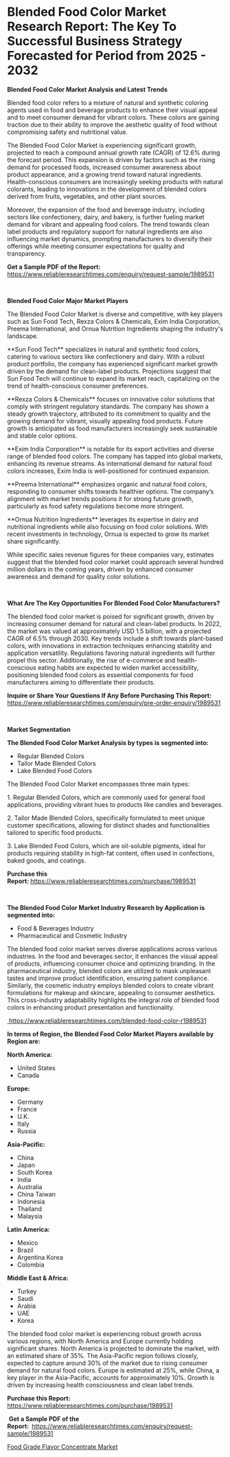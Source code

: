 <p><h1>Blended Food Color Market Research Report: The Key To Successful Business Strategy Forecasted for Period from 2025 - 2032</h1></p><p><strong>Blended Food Color Market Analysis and Latest Trends</strong></p>
<p><p>Blended food color refers to a mixture of natural and synthetic coloring agents used in food and beverage products to enhance their visual appeal and to meet consumer demand for vibrant colors. These colors are gaining traction due to their ability to improve the aesthetic quality of food without compromising safety and nutritional value. </p><p>The Blended Food Color Market is experiencing significant growth, projected to reach a compound annual growth rate (CAGR) of 12.6% during the forecast period. This expansion is driven by factors such as the rising demand for processed foods, increased consumer awareness about product appearance, and a growing trend toward natural ingredients. Health-conscious consumers are increasingly seeking products with natural colorants, leading to innovations in the development of blended colors derived from fruits, vegetables, and other plant sources.</p><p>Moreover, the expansion of the food and beverage industry, including sectors like confectionery, dairy, and bakery, is further fueling market demand for vibrant and appealing food colors. The trend towards clean label products and regulatory support for natural ingredients are also influencing market dynamics, prompting manufacturers to diversify their offerings while meeting consumer expectations for quality and transparency.</p></p>
<p><strong>Get a Sample PDF of the Report:&nbsp;</strong> <a href="https://www.reliableresearchtimes.com/enquiry/request-sample/1989531?utm_campaign=2384&utm_medium=2&utm_source=Github&utm_content=ia&utm_term=15022025&utm_id=blended-food-color">https://www.reliableresearchtimes.com/enquiry/request-sample/1989531</a></p>
<p>&nbsp;</p>
<p><strong>Blended Food Color Major Market Players</strong></p>
<p><p>The Blended Food Color Market is diverse and competitive, with key players such as Sun Food Tech, Rexza Colors & Chemicals, Exim India Corporation, Preema International, and Ornua Nutrition Ingredients shaping the industry's landscape. </p><p>**Sun Food Tech** specializes in natural and synthetic food colors, catering to various sectors like confectionery and dairy. With a robust product portfolio, the company has experienced significant market growth driven by the demand for clean-label products. Projections suggest that Sun Food Tech will continue to expand its market reach, capitalizing on the trend of health-conscious consumer preferences.</p><p>**Rexza Colors & Chemicals** focuses on innovative color solutions that comply with stringent regulatory standards. The company has shown a steady growth trajectory, attributed to its commitment to quality and the growing demand for vibrant, visually appealing food products. Future growth is anticipated as food manufacturers increasingly seek sustainable and stable color options.</p><p>**Exim India Corporation** is notable for its export activities and diverse range of blended food colors. The company has tapped into global markets, enhancing its revenue streams. As international demand for natural food colors increases, Exim India is well-positioned for continued expansion.</p><p>**Preema International** emphasizes organic and natural food colors, responding to consumer shifts towards healthier options. The company’s alignment with market trends positions it for strong future growth, particularly as food safety regulations become more stringent.</p><p>**Ornua Nutrition Ingredients** leverages its expertise in dairy and nutritional ingredients while also focusing on food color solutions. With recent investments in technology, Ornua is expected to grow its market share significantly.</p><p>While specific sales revenue figures for these companies vary, estimates suggest that the blended food color market could approach several hundred million dollars in the coming years, driven by enhanced consumer awareness and demand for quality color solutions.</p></p>
<p>&nbsp;</p>
<p><strong>What Are The Key Opportunities For Blended Food Color Manufacturers?</strong></p>
<p><p>The blended food color market is poised for significant growth, driven by increasing consumer demand for natural and clean-label products. In 2022, the market was valued at approximately USD 1.5 billion, with a projected CAGR of 6.5% through 2030. Key trends include a shift towards plant-based colors, with innovations in extraction techniques enhancing stability and application versatility. Regulations favoring natural ingredients will further propel this sector. Additionally, the rise of e-commerce and health-conscious eating habits are expected to widen market accessibility, positioning blended food colors as essential components for food manufacturers aiming to differentiate their products.</p></p>
<p><strong>Inquire or Share Your Questions If Any Before Purchasing This Report:</strong> <a href="https://www.reliableresearchtimes.com/enquiry/pre-order-enquiry/1989531?utm_campaign=2384&utm_medium=2&utm_source=Github&utm_content=ia&utm_term=15022025&utm_id=blended-food-color">https://www.reliableresearchtimes.com/enquiry/pre-order-enquiry/1989531</a></p>
<p>&nbsp;</p>
<p><strong>Market Segmentation</strong></p>
<p><strong>The Blended Food Color Market Analysis by types is segmented into:</strong></p>
<p><ul><li>Regular Blended Colors</li><li>Tailor Made Blended Colors</li><li>Lake Blended Food Colors</li></ul></p>
<p><p>The Blended Food Color Market encompasses three main types: </p><p>1. Regular Blended Colors, which are commonly used for general food applications, providing vibrant hues to products like candies and beverages.</p><p>2. Tailor Made Blended Colors, specifically formulated to meet unique customer specifications, allowing for distinct shades and functionalities tailored to specific food products.</p><p>3. Lake Blended Food Colors, which are oil-soluble pigments, ideal for products requiring stability in high-fat content, often used in confections, baked goods, and coatings.</p></p>
<p><strong>Purchase this Report:&nbsp;</strong><a href="https://www.reliableresearchtimes.com/purchase/1989531?utm_campaign=2384&utm_medium=2&utm_source=Github&utm_content=ia&utm_term=15022025&utm_id=blended-food-color">https://www.reliableresearchtimes.com/purchase/1989531</a></p>
<p>&nbsp;</p>
<p><strong>The Blended Food Color Market Industry Research by Application is segmented into:</strong></p>
<p><ul><li>Food & Beverages Industry</li><li>Pharmaceutical and Cosmetic Industry</li></ul></p>
<p><p>The blended food color market serves diverse applications across various industries. In the food and beverages sector, it enhances the visual appeal of products, influencing consumer choice and optimizing branding. In the pharmaceutical industry, blended colors are utilized to mask unpleasant tastes and improve product identification, ensuring patient compliance. Similarly, the cosmetic industry employs blended colors to create vibrant formulations for makeup and skincare, appealing to consumer aesthetics. This cross-industry adaptability highlights the integral role of blended food colors in enhancing product presentation and functionality.</p></p>
<p><a href="https://www.reliableresearchtimes.com/blended-food-color-r1989531?utm_campaign=2384&utm_medium=2&utm_source=Github&utm_content=ia&utm_term=15022025&utm_id=blended-food-color">&nbsp;https://www.reliableresearchtimes.com/blended-food-color-r1989531</a></p>
<p><strong>In terms of Region, the Blended Food Color Market Players available by Region are:</strong></p>
<p>
    <p> <strong> North America: </strong>
        <ul>
            <li>United States</li>
            <li>Canada</li>
        </ul>
        </p> 
    <p> <strong> Europe: </strong>
        <ul>
            <li>Germany</li>
            <li>France</li>
            <li>U.K.</li>
            <li>Italy</li>
            <li>Russia</li>
        </ul>
        </p> 
    <p> <strong> Asia-Pacific: </strong>
        <ul>
            <li>China</li>
            <li>Japan</li>
            <li>South Korea</li>
            <li>India</li>
            <li>Australia</li>
            <li>China Taiwan</li>
            <li>Indonesia</li>
            <li>Thailand</li>
            <li>Malaysia</li>
        </ul>
        </p> 
    <p> <strong> Latin America: </strong>
        <ul>
            <li>Mexico</li>
            <li>Brazil</li>
            <li>Argentina Korea</li>
            <li>Colombia</li>
        </ul>
        </p> 
    <p> <strong> Middle East & Africa: </strong>
        <ul>
            <li>Turkey</li>
            <li>Saudi</li>
            <li>Arabia</li>
            <li>UAE</li>
            <li>Korea</li>
        </ul>
    </p>
    </p>
<p><p>The blended food color market is experiencing robust growth across various regions, with North America and Europe currently holding significant shares. North America is projected to dominate the market, with an estimated share of 35%. The Asia-Pacific region follows closely, expected to capture around 30% of the market due to rising consumer demand for natural food colors. Europe is estimated at 25%, while China, a key player in the Asia-Pacific, accounts for approximately 10%. Growth is driven by increasing health consciousness and clean label trends.</p></p>
<p><strong>Purchase this Report: </strong><a href="https://www.reliableresearchtimes.com/purchase/1989531?utm_campaign=2384&utm_medium=2&utm_source=Github&utm_content=ia&utm_term=15022025&utm_id=blended-food-color">https://www.reliableresearchtimes.com/purchase/1989531</a></p>
<p>&nbsp;<strong>Get a Sample PDF of the Report:&nbsp;&nbsp;</strong><a href="https://www.reliableresearchtimes.com/enquiry/request-sample/1989531?utm_campaign=2384&utm_medium=2&utm_source=Github&utm_content=ia&utm_term=15022025&utm_id=blended-food-color">https://www.reliableresearchtimes.com/enquiry/request-sample/1989531</a></p>
<p><strong></strong></p>
<p><p><a href="https://github.com/donnettaletizia/Market-Research-Report-List-1/blob/main/food-grade-flavor-concentrate-market.md?utm_campaign=2384&utm_medium=2&utm_source=Github&utm_content=ia&utm_term=15022025&utm_id=blended-food-color">Food Grade Flavor Concentrate Market</a></p></p>
